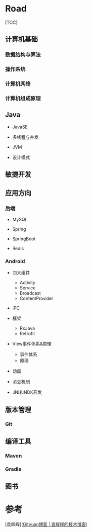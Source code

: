 # Road

[TOC]





## 计算机基础

### 数据结构与算法

### 操作系统

### 计算机网络

### 计算机组成原理





## Java

- JavaSE

- 多线程与并发
- JVM
- 设计模式



## 敏捷开发





## 应用方向

### 后端

- MySQL

- Spring

- SpringBoot

- Redis



### Android

- 四大组件
  - Activity
  - Service
  - Broadcast
  - ContentProvider



- IPC



- 框架
  - RxJava
  - Retrofit



- View事件体系&原理
  - 事件体系
  - 原理



- 动画

- 消息机制

- JNI和NDK开发











## 版本管理

### Git



## 编译工具

### Maven

### Gradle







## 图书





# 参考

[袁辉辉]([Gityuan博客 | 袁辉辉的技术博客](http://gityuan.com/))











